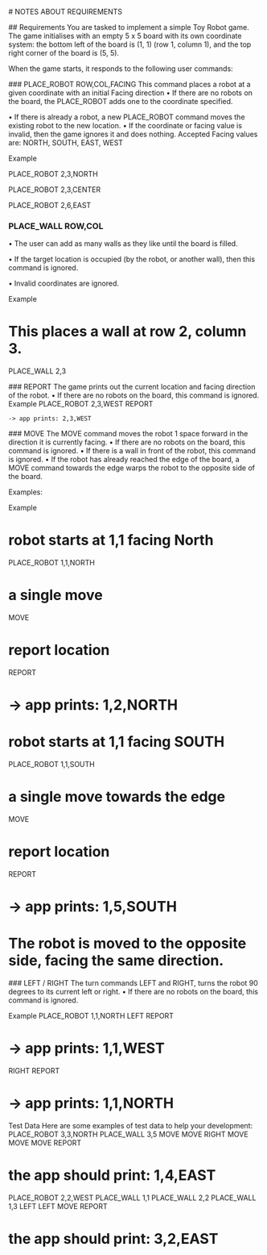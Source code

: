 # NOTES ABOUT REQUIREMENTS

## Requirements
You are tasked to implement a simple Toy Robot game.
The game initialises with an empty 5 x 5 board with its own coordinate system:
the bottom left of the board is (1, 1) (row 1, column 1), and the top right corner of the board is (5, 5).

<!-- which means rotating -->

When the game starts, it responds to the following user commands:

### PLACE_ROBOT ROW,COL,FACING
This command places a robot at a given coordinate with an initial Facing direction
• If there are no robots on the board, the PLACE_ROBOT adds one to the coordinate specified.

<!-- considering this: I know a few people, myself included, who would just fill the
entire board with walls before putting the robot just because it's a viable option
only to see what would happen, therefore:

// pseudocode here:

initialState = {
    BlockedSquares: []
    hasRobot: false
    coordinates: []
    error: ''
    Log: []
}

Since you CANNOT remove walls, the only coordinates that will come and go to/from BlockedSquares will be the ones
for PLACE_ROBOT action

And it would be fun if given that you can fill the entire board with walls before
you place the robot, after checking if the entire board is finally full of walls
(which is a simple boolean in a comparisson between a, pseudocode here,
EntireBoardCoordinates and BlockedCoordinates AND hasRobot as false),
then giving a message saying something like:
"the robot wanted to play today, but you didn't allowed it to!"

This, of course, is another error message.
 -->

• If there is already a robot, a new PLACE_ROBOT command moves the existing robot to the new
location.
• If the coordinate or facing value is invalid, then the game ignores it and does nothing.
Accepted Facing values are: NORTH, SOUTH, EAST, WEST

Example

 <!-- This places a robot at row 2, column 3, facing North. -->

PLACE_ROBOT 2,3,NORTH

<!-- NOTE HOW THERE ARE ONLY SPACES BETWEEN args[0]
and commas between the other three -->
<!-- 4 args -->

<!-- args[0] = PLACE_ROBOT

valid numbers for coordinates: 1, 2, 3, 4, 5 -->

<!-- for each method,
extract always 1
from the command -->
<!--
type Coordinates = {
y: number
x: number
}

args[1] = y
args[2] = x
args[3] = direction

type Direction = {
direction: string
}

valid directions: "NORTH" | "EAST" | "SOUTH" | "WEST"

args[0] as an action.type
action.type = 'PLACE_ROBOT'

args[1, 3] as the action.payload

coordinates will be added to BlockedSquares

type BlockedSquares = {
blockedSquares: Coordinates[]
} -->

<!-- This command is ignored because facing direction is invalid -->

PLACE_ROBOT 2,3,CENTER

<!-- This command is ignored because the COL coordinate is invalid -->

PLACE_ROBOT 2,6,EAST

### PLACE_WALL ROW,COL

<!-- args[0] = PLACE_WALL
action.type = 'PLACE_WALL'
args[1] = y
args[2] = x

This command places a wall at the given coordinate.
• If the target location is empty, then it adds a wall to it. -->

<!-- check BlockedSquares -->

<!-- action dispatched checks if the existent BlockedSquares array contains the
given coordinates; if false, adds a wall to it

walls are visually shown by using a different color scheme
in this case, crimson -->

• The user can add as many walls as they like until the board is filled.

<!-- again, checking BlockedSquares -->
<!-- also, adding to the notes above about filling the board,
but in this case hasRobot is true,
a new message will pop up saying something like:
"So many walls, so much fun. Let's play again!"
  -->

• If the target location is occupied (by the robot, or another wall), then this command is ignored.

<!-- check BlockedSquares -->

• Invalid coordinates are ignored.

<!-- valid numbers for coordinates: 1, 2, 3, 4, 5 -->

Example

# This places a wall at row 2, column 3.

PLACE_WALL 2,3

<!--
args[0] = 'PLACE_WALL'
action.type = 'PLACE_ROBOT'
args[1] = y
args[2] = x

 -->

### REPORT
The game prints out the current location and facing direction of the robot.
• If there are no robots on the board, this command is ignored.
Example
PLACE_ROBOT 2,3,WEST
REPORT

```
-> app prints: 2,3,WEST
```

<!-- action.type = 'REPORT' -->

<!--
Checks out current Coordinates and Direction
Prints them
Add that message to the log message
-->

### MOVE
The MOVE command moves the robot 1 space forward in the direction it is currently facing.
• If there are no robots on the board, this command is ignored.
• If there is a wall in front of the robot, this command is ignored.
• If the robot has already reached the edge of the board, a MOVE command towards the edge warps
the robot to the opposite side of the board.

<!-- action.type = 'MOVE' -->

Examples:

<!--
Coordinates: [1, 2]
Direction: north

pseucode here:
if (d === 'north') {
    Coordinates: [1, 3]
}


Coordinates: [4, 3]
Direction: west

pseucode here:
if (d === 'west') {
    Coordinates: [3, 3]
}


Coordinates: [4, 4]
Direction: north

this will return a error
 -->

Example

# robot starts at 1,1 facing North

PLACE_ROBOT 1,1,NORTH

# a single move

MOVE

# report location

REPORT

# -> app prints: 1,2,NORTH

# robot starts at 1,1 facing SOUTH

PLACE_ROBOT 1,1,SOUTH

# a single move towards the edge

MOVE

# report location

REPORT

# -> app prints: 1,5,SOUTH

# The robot is moved to the opposite side, facing the same direction.

### LEFT / RIGHT
The turn commands LEFT and RIGHT, turns the robot 90 degrees to its current left or right.
• If there are no robots on the board, this command is ignored.

<!-- check hasRobot, if true:  -->

<!-- action.type = 'LEFT' -->
<!-- action.type = 'RIGHT' -->

Example
PLACE_ROBOT 1,1,NORTH
LEFT
REPORT

# -> app prints: 1,1,WEST

<!--  -->

RIGHT
REPORT

# -> app prints: 1,1,NORTH

Test Data
Here are some examples of test data to help your development:
PLACE_ROBOT 3,3,NORTH
PLACE_WALL 3,5
MOVE
MOVE
RIGHT
MOVE
MOVE
MOVE
REPORT

# the app should print: 1,4,EAST

PLACE_ROBOT 2,2,WEST
PLACE_WALL 1,1
PLACE_WALL 2,2
PLACE_WALL 1,3
LEFT
LEFT
MOVE
REPORT

# the app should print: 3,2,EAST
